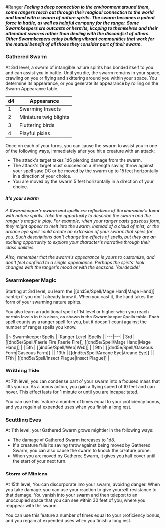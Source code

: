 #Ranger
***Feeling a deep connection to the environment around them, some rangers reach out through their magical connection to the world and bond with a swarm of nature spirits. The swarm becomes a potent force in battle, as well as helpful company for the ranger. Some Swarmkeepers are outcasts or hermits, kccping to themselves and their attendant swarms rather than dealing with the discomfort of others. Other Swarmkeepers enjoy building vibrant communities that work for the mutual benefit of all those they consider part of their swarm.***

### Gathered Swarm
At 3rd level, a swarm of intangible nature spirits has bonded itself to you and can assist you in battle. Until you die, the swarm remains in your space, crawling on you or flying and skittering around you within your space. You determine its appearance, or you generate its appearance by rolling on the Swarm Appearance table.

|d4 |Appearance |
|---|---|
| 1 | Swarming Insects |
| 2 | Miniature twig blights |
| 3 | Fluttering birds |
| 4 | Playful pixies |

Once on each of your turns, you can cause the swarm to assist you in one of the following ways, immediately after you hit a creature with an attack:
* The attack's target takes 1d6 piercing damage from the swarm.
* The attack's target must succeed on a Strength saving throw against your spell save DC or be moved by the swarm up to 15 feet horizontally in a direction of your choice.
* You are moved by the swarm 5 feet horizontally in a direction of your choice.

##### It's your swarm
*A Swarmkeeper's swarm and spells are reflections of the character's bond with nature spirits. Take the opportunity to describe the swarm and the ranger's magic in play. For example, when your ranger casts gaseous form, they might appear to melt into the swarm, instead of a cloud of mist, or the arcane eye spell could create an extension of your swarm that spies for you. Such descriptions don't change the effects of spells, but they are an exciting opportunity to explore your character's narrative through their class abilities.*

*Also, remember that the swarm's appearance is yours to customize, and don't feel confined to a single appearance. Perhaps the spirits' look changes with the ranger's mood or with the seasons. You decide!*

### Swarmkeeper Magic
Starting at 3rd level, ou learn the [[dnd5e/Spell/Mage Hand\|Mage Hand]] cantrip if you don't already know it. When you cast it, the hand takes the form of your swarming nature spirits.

You also learn an additional spell of 1st level or higher when you reach certain levels in this class, as shown in the Swarmkeeper Spells table. Each spell counts as a ranger spell for you, but it doesn't count against the number of ranger spells you know.

||~ Swarmkeeper Spells |
|Ranger Level |Spells |
|---|---|
| 3rd | [[dnd5e/Spell/Faerie Fire\|Faerie Fire]], [[dnd5e/Spell/Mage Hand\|Mage Hand]] |
| 5th | [[dnd5e/Spell/Web\|Web]] |
| 9th | [[dnd5e/Spell/Gaseous Form\|Gaseous Form]] |
| 13th | [[dnd5e/Spell/Arcane Eye\|Arcane Eye]] |
| 17th | [[dnd5e/Spell/Insect Plague\|Insect Plague]] |

### Writhing Tide
At 7th level, you can condense part of your swarm into a focused mass that lifts you up. As a bonus action, you gain a flying speed of 10 feet and can hover. This effect lasts for 1 minute or until you are incapacitated.

You can use this feature a number of times equal to your proficiency bonus, and you regain all expended uses when you finish a long rest. 

### Scuttling Eyes
At 11th level, your Gathered Swarm grows mightier in the following ways:
* The damage of Gathered Swarm increases to 1d8.
* If a creature fails its saving throw against being moved by Gathered Swarm, you can also cause the swarm to knock the creature prone.
* When you are moved by Gathered Swarm, it gives you half cover until the start of your next turn. 

### Storm of Minions
At 15th level, You can discorporate into your swarm, avoiding danger. When you take damage, you can use your reaction to give yourself resistance to that damage. You vanish into your swarm and then teleport to an unoccupied space that you can see within 30 feet of you, where you reappear with the swarm.

You can use this feature a number of times equal to your proficiency bonus, and you regain all expended uses when you finish a long rest.